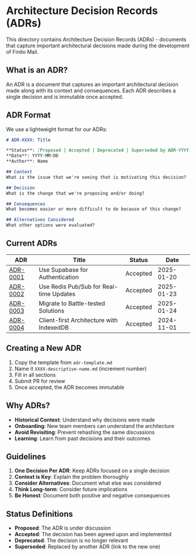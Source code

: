 # Architecture Decision Records (ADRs)

This directory contains Architecture Decision Records (ADRs) - documents that capture important architectural decisions made during the development of Finito Mail.

## What is an ADR?

An ADR is a document that captures an important architectural decision made along with its context and consequences. Each ADR describes a single decision and is immutable once accepted.

## ADR Format

We use a lightweight format for our ADRs:

```markdown
# ADR-XXXX: Title

**Status**: [Proposed | Accepted | Deprecated | Superseded by ADR-YYYY]
**Date**: YYYY-MM-DD
**Author**: Name

## Context
What is the issue that we're seeing that is motivating this decision?

## Decision
What is the change that we're proposing and/or doing?

## Consequences
What becomes easier or more difficult to do because of this change?

## Alternatives Considered
What other options were evaluated?
```

## Current ADRs

| ADR | Title | Status | Date |
|-----|-------|--------|------|
| [ADR-0001](./0001-use-supabase-for-authentication.md) | Use Supabase for Authentication | Accepted | 2025-01-20 |
| [ADR-0002](./0002-redis-pubsub-for-realtime.md) | Use Redis Pub/Sub for Real-time Updates | Accepted | 2025-01-23 |
| [ADR-0003](./0003-migrate-to-battle-tested-solutions.md) | Migrate to Battle-tested Solutions | Accepted | 2025-01-24 |
| [ADR-0004](./0004-client-first-architecture.md) | Client-first Architecture with IndexedDB | Accepted | 2024-11-01 |

## Creating a New ADR

1. Copy the template from `adr-template.md`
2. Name it `XXXX-descriptive-name.md` (increment number)
3. Fill in all sections
4. Submit PR for review
5. Once accepted, the ADR becomes immutable

## Why ADRs?

- **Historical Context**: Understand why decisions were made
- **Onboarding**: New team members can understand the architecture
- **Avoid Revisiting**: Prevent rehashing the same discussions
- **Learning**: Learn from past decisions and their outcomes

## Guidelines

1. **One Decision Per ADR**: Keep ADRs focused on a single decision
2. **Context is Key**: Explain the problem thoroughly
3. **Consider Alternatives**: Document what else was considered
4. **Think Long-term**: Consider future implications
5. **Be Honest**: Document both positive and negative consequences

## Status Definitions

- **Proposed**: The ADR is under discussion
- **Accepted**: The decision has been agreed upon and implemented
- **Deprecated**: The decision is no longer relevant
- **Superseded**: Replaced by another ADR (link to the new one)